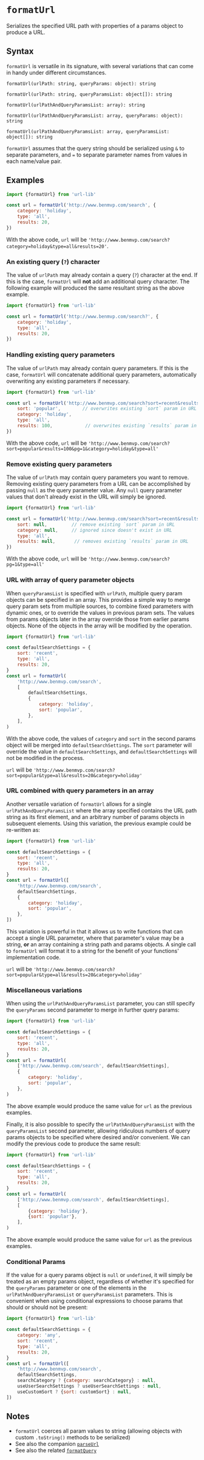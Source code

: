 # `formatUrl`

Serializes the specified URL path with properties of a params object to produce a URL.

## Syntax

`formatUrl` is versatile in its signature, with several variations that can come in handy under different circumstances.

`formatUrl(urlPath: string, queryParams: object): string`

`formatUrl(urlPath: string, queryParamsList: object[]): string`

`formatUrl(urlPathAndQueryParamsList: array): string`

`formatUrl(urlPathAndQueryParamsList: array, queryParams: object): string`

`formatUrl(urlPathAndQueryParamsList: array, queryParamsList: object[]): string`

`formatUrl` assumes that the query string should be serialized using `&` to separate parameters, and `=` to separate parameter names from values in each name/value pair.

## Examples

```js
import {formatUrl} from 'url-lib'

const url = formatUrl('http://www.benmvp.com/search', {
    category: 'holiday',
    type: 'all',
    results: 20,
})
```

With the above code, `url` will be `'http://www.benmvp.com/search?category=holiday&type=all&results=20'`.

### An existing query (`?`) character

The value of `urlPath` may already contain a query (`?`) character at the end. If this is the case, `formatUrl` will **not** add an additional query character. The following example will produced the same resultant string as the above example.

```js
import {formatUrl} from 'url-lib'

const url = formatUrl('http://www.benmvp.com/search?', {
    category: 'holiday',
    type: 'all',
    results: 20,
})
```

### Handling existing query parameters

The value of `urlPath` may already contain query parameters. If this is the case, `formatUrl` will concatenate additional query parameters, automatically overwriting any existing parameters if necessary.

```js
import {formatUrl} from 'url-lib'

const url = formatUrl('http://www.benmvp.com/search?sort=recent&results=20&pg=1', {
    sort: 'popular',        // overwrites existing `sort` param in URL
    category: 'holiday',
    type: 'all',
    results: 100,            // overwrites existing `results` param in URL
})
```

With the above code, `url` will be `'http://www.benmvp.com/search?sort=popular&results=100&pg=1&category=holiday&type=all'`

### Remove existing query parameters

The value of `urlPath` may contain query parameters you want to remove. Removing existing query parameters from a URL can be accomplished by passing `null` as the query parameter value. Any `null` query parameter values that don't already exist in the URL will simply be ignored.

```js
import {formatUrl} from 'url-lib'

const url = formatUrl('http://www.benmvp.com/search?sort=recent&results=20&pg=1', {
    sort: null,         // remove existing `sort` param in URL
    category: null,     // ignored since doesn't exist in URL
    type: 'all',
    results: null,       // removes existing `results` param in URL
})
```

With the above code, `url` will be `'http://www.benmvp.com/search?pg=1&type=all'`

### URL with array of query parameter objects

When `queryParamsList` is specified with `urlPath`, multiple query param objects can be specified in an array. This provides a simple way to merge query param sets from multiple sources, to combine fixed parameters with dynamic ones, or to override the values in previous param sets. The values from params objects later in the array override those from earlier params objects. None of the objects in the array will be modified by the operation.

```js
import {formatUrl} from 'url-lib'

const defaultSearchSettings = {
    sort: 'recent',
    type: 'all',
    results: 20,
}
const url = formatUrl(
    'http://www.benmvp.com/search',
    [
        defaultSearchSettings,
        {
            category: 'holiday',
            sort: 'popular',
        },
    ],
)
```

With the above code, the values of `category` and `sort` in the second params object will be merged into `defaultSearchSettings`. The `sort` parameter will override the value in `defaultSearchSettings`, and `defaultSearchSettings` will not be modified in the process.

`url` will be `'http://www.benmvp.com/search?sort=popular&type=all&results=20&category=holiday'`

### URL combined with query parameters in an array

Another versatile variation of `formatUrl` allows for a single `urlPathAndQueryParamsList` where the array specified contains the URL path string as its first element, and an arbitrary number of params objects in subsequent elements. Using this variation, the previous example could be re-written as:

```js
import {formatUrl} from 'url-lib'

const defaultSearchSettings = {
    sort: 'recent',
    type: 'all',
    results: 20,
}
const url = formatUrl([
    'http://www.benmvp.com/search',
    defaultSearchSettings,
    {
        category: 'holiday',
        sort: 'popular',
    },
])
```

This variation is powerful in that it allows us to write functions that can accept a single URL parameter, where that parameter's value may be a string, **or** an array containing a string path and params objects. A single call to `formatUrl` will format it to a string for the benefit of your functions' implementation code.

`url` will be `'http://www.benmvp.com/search?sort=popular&type=all&results=20&category=holiday'`

### Miscellaneous variations

When using the `urlPathAndQueryParamsList` parameter, you can still specify the `queryParams` second parameter to merge in further query params:

```js
import {formatUrl} from 'url-lib'

const defaultSearchSettings = {
    sort: 'recent',
    type: 'all',
    results: 20,
}
const url = formatUrl(
    ['http://www.benmvp.com/search', defaultSearchSettings],
    {
        category: 'holiday',
        sort: 'popular',
    },
)
```

The above example would produce the same value for `url` as the previous examples.

Finally, it is also possible to specify the `urlPathAndQueryParamsList` with the `queryParamsList` second parameter, allowing ridiculous numbers of query params objects to be specified where desired and/or convenient. We can modify the previous code to produce the same result:

```js
import {formatUrl} from 'url-lib'

const defaultSearchSettings = {
    sort: 'recent',
    type: 'all',
    results: 20,
}
const url = formatUrl(
    ['http://www.benmvp.com/search', defaultSearchSettings],
    [
        {category: 'holiday'},
        {sort: 'popular'},
    ],
)
```

The above example would produce the same value for `url` as the previous examples.

### Conditional Params

If the value for a query params object is `null` or `undefined`, it will simply be treated as an empty params object, regardless of whether it's specified for the `queryParams` parameter or one of the elements in the `urlPathAndQueryParamsList` or `queryParamsList` parameters. This is convenient when using conditional expressions to choose params that should or should not be present:

```js
import {formatUrl} from 'url-lib'

const defaultSearchSettings = {
    category: 'any',
    sort: 'recent',
    type: 'all',
    results: 20,
}
const url = formatUrl([
    'http://www.benmvp.com/search',
    defaultSearchSettings,
    searchCategory ? {category: searchCategory} : null,
    useUserSearchSettings ? useUserSearchSettings : null,
    useCustomSort ? {sort: customSort} : null,
])
```

## Notes

- `formatUrl` coerces all param values to string (allowing objects with custom `.toString()` methods to be serialized)
- See also the companion [`parseUrl`](parseUrl.md)
- See also the related [`formatQuery`](formatQuery.md)
